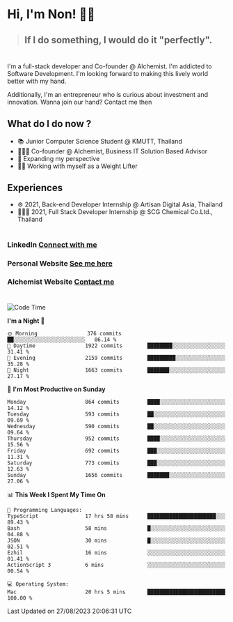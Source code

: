 # Hi, I'm Non! 🖐🏻

> ## If I do something, I would do it "perfectly".

#

I'm a full-stack developer and Co-founder @ Alchemist. I'm addicted to Software Development. I'm looking forward to making this lively world better with my hand.

Additionally, I'm an entrepreneur who is curious about investment and innovation. Wanna join our hand? Contact me then

## What do I do now ?

- 📚 Junior Computer Science Student @ KMUTT, Thailand
- 🧑🏻‍💻 Co-founder @ Alchemist, Business IT Solution Based Advisor
- 🌈 Expanding my perspective
- 🏋🏻 Working with myself as a Weight Lifter

## Experiences

- ⚙️ 2021, Back-end Developer Internship @ Artisan Digital Asia, Thailand
- 🧑🏻‍💻 2021, Full Stack Developer Internship @ SCG Chemical Co.Ltd., Thailand

#

### LinkedIn [Connect with me](https://www.linkedin.com/in/non-nontra/)

### Personal Website [See me here](https://nonnontra.com/)

### Alchemist Website [Contact me](https://alchemist-softwarehouse.co/)

#

<!--START_SECTION:waka-->
![Code Time](http://img.shields.io/badge/Code%20Time-3%2C000%20hrs%2012%20mins-blue)

**I'm a Night 🦉** 

```text
🌞 Morning                376 commits         ██░░░░░░░░░░░░░░░░░░░░░░░   06.14 % 
🌆 Daytime                1922 commits        ████████░░░░░░░░░░░░░░░░░   31.41 % 
🌃 Evening                2159 commits        █████████░░░░░░░░░░░░░░░░   35.28 % 
🌙 Night                  1663 commits        ███████░░░░░░░░░░░░░░░░░░   27.17 % 
```
📅 **I'm Most Productive on Sunday** 

```text
Monday                   864 commits         ████░░░░░░░░░░░░░░░░░░░░░   14.12 % 
Tuesday                  593 commits         ██░░░░░░░░░░░░░░░░░░░░░░░   09.69 % 
Wednesday                590 commits         ██░░░░░░░░░░░░░░░░░░░░░░░   09.64 % 
Thursday                 952 commits         ████░░░░░░░░░░░░░░░░░░░░░   15.56 % 
Friday                   692 commits         ███░░░░░░░░░░░░░░░░░░░░░░   11.31 % 
Saturday                 773 commits         ███░░░░░░░░░░░░░░░░░░░░░░   12.63 % 
Sunday                   1656 commits        ███████░░░░░░░░░░░░░░░░░░   27.06 % 
```


📊 **This Week I Spent My Time On** 

```text
💬 Programming Languages: 
TypeScript               17 hrs 58 mins      ██████████████████████░░░   89.43 % 
Bash                     58 mins             █░░░░░░░░░░░░░░░░░░░░░░░░   04.88 % 
JSON                     30 mins             █░░░░░░░░░░░░░░░░░░░░░░░░   02.51 % 
Ezhil                    16 mins             ░░░░░░░░░░░░░░░░░░░░░░░░░   01.41 % 
ActionScript 3           6 mins              ░░░░░░░░░░░░░░░░░░░░░░░░░   00.54 % 

💻 Operating System: 
Mac                      20 hrs 5 mins       █████████████████████████   100.00 % 
```


 Last Updated on 27/08/2023 20:06:31 UTC
<!--END_SECTION:waka-->
